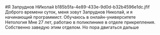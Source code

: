 #Я Запруднов НИколай
b185b5fa-4e89-433e-9d0d-b32b4596e1dc.jfif
Доброго времени суток, меня зовут Запруднов Николай, и я начинающий программист. 
Обучаюсь в онлайн-университете Нетология
Мне 27 лет, работаю в поликлинике в отделе прикрепления. Собственно заведую этим отделом. Но пора двигаться дальше

